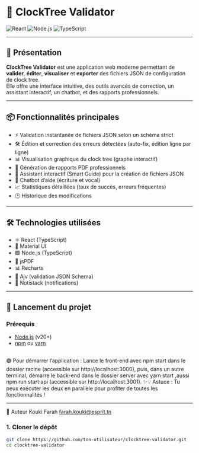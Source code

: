 # 🚦 ClockTree Validator


![React](https://img.shields.io/badge/React-18.x-61dafb?logo=react)
![Node.js](https://img.shields.io/badge/Node.js-20.x-339933?logo=node.js)
![TypeScript](https://img.shields.io/badge/TypeScript-5.8.3-3178c6?logo=typescript)


---

## 📝 Présentation

**ClockTree Validator** est une application web moderne permettant de **valider**, **éditer**, **visualiser** et **exporter** des fichiers JSON de configuration de clock tree.  
Elle offre une interface intuitive, des outils avancés de correction, un assistant interactif, un chatbot, et des rapports professionnels.

---

## 📦 Fonctionnalités principales

- ⚡ Validation instantanée de fichiers JSON selon un schéma strict
- 🛠️ Édition et correction des erreurs détectées (auto-fix, édition ligne par ligne)
- 📊 Visualisation graphique du clock tree (graphe interactif)
- 📝 Génération de rapports PDF professionnels
- 🤖 Assistant interactif (Smart Guide) pour la création de fichiers JSON
- 💬 Chatbot d’aide (écriture et vocal)
- 📈 Statistiques détaillées (taux de succès, erreurs fréquentes)
- 🕑 Historique des modifications
----
## 🛠️ Technologies utilisées
- ⚛️ React (TypeScript)
- 🎨 Material UI
- 🟩 Node.js (TypeScript)
- 📝 jsPDF
- 📊 Recharts
- 🧩 Ajv (validation JSON Schema)
- 🔔 Notistack (notifications)

---
## 🚀 Lancement du projet

### Prérequis

- [Node.js](https://nodejs.org/) (v20+)
- [npm](https://www.npmjs.com/) ou [yarn](https://yarnpkg.com/)
##
🟢 Pour démarrer l’application :
Lance le front-end avec npm start dans le dossier racine (accessible sur http://localhost:3000), puis, dans un autre terminal, démarre le back-end dans le dossier server avec yarn start ,aussi npm run start:api (accessible sur http://localhost:3001).
✨💡 Astuce :  Tu peux exécuter les deux en parallèle pour profiter de toutes les fonctionnalités !


---
👤 Auteur
Kouki Farah
farah.kouki@esprit.tn 

### 1. Cloner le dépôt

```bash
git clone https://github.com/ton-utilisateur/clocktree-validator.git
cd clocktree-validator
